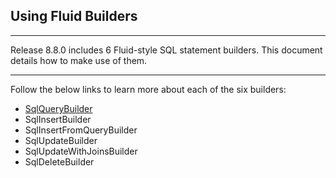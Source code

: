 ## Using Fluid Builders
---

Release 8.8.0 includes 6 Fluid-style SQL statement builders. This document details how to make use of them.

---

Follow the below links to learn more about each of the six builders:

- [SqlQueryBuilder]()
- SqlInsertBuilder
- SqlInsertFromQueryBuilder
- SqlUpdateBuilder
- SqlUpdateWithJoinsBuilder
- SqlDeleteBuilder
